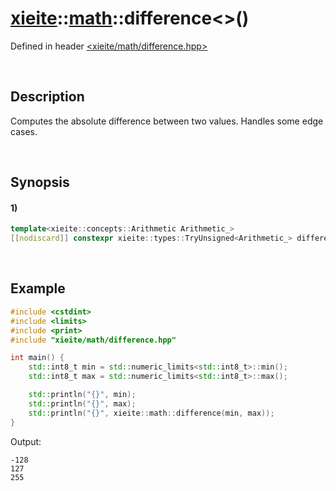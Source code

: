 # [xieite](../../xieite.md)\:\:[math](../../math.md)\:\:difference\<\>\(\)
Defined in header [<xieite/math/difference.hpp>](../../../include/xieite/math/difference.hpp)

&nbsp;

## Description
Computes the absolute difference between two values. Handles some edge cases.

&nbsp;

## Synopsis
#### 1)
```cpp
template<xieite::concepts::Arithmetic Arithmetic_>
[[nodiscard]] constexpr xieite::types::TryUnsigned<Arithmetic_> difference(Arithmetic_ value1, Arithmetic_ value2) noexcept;
```

&nbsp;

## Example
```cpp
#include <cstdint>
#include <limits>
#include <print>
#include "xieite/math/difference.hpp"

int main() {
    std::int8_t min = std::numeric_limits<std::int8_t>::min();
    std::int8_t max = std::numeric_limits<std::int8_t>::max();

    std::println("{}", min);
    std::println("{}", max);
    std::println("{}", xieite::math::difference(min, max));
}
```
Output:
```
-128
127
255
```
